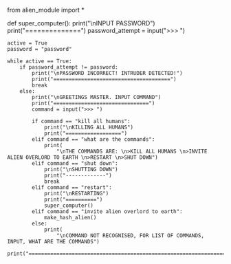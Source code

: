 
from alien_module import *

def super_computer():
    print("\nINPUT PASSWORD")
    print("==============")
    password_attempt = input(">>> ")

    active = True
    password = "password"

    while active == True:
        if password_attempt != password:
            print("\nPASSWORD INCORRECT! INTRUDER DETECTED!")
            print("======================================")
            break
        else:
            print("\nGREETINGS MASTER. INPUT COMMAND")
            print("===============================")
            command = input(">>> ")

            if command == "kill all humans":
                print("\nKILLING ALL HUMANS")
                print("==================")
            elif command == "what are the commands":
                print(
                    "\nTHE COMMANDS ARE: \n>KILL ALL HUMANS \n>INVITE ALIEN OVERLORD TO EARTH \n>RESTART \n>SHUT DOWN")
            elif command == "shut down":
                print("\nSHUTTING DOWN")
                print("-------------")
                break
            elif command == "restart":
                print("\nRESTARTING")
                print("==========")
                super_computer()
            elif command == "invite alien overlord to earth":
                make_hash_alien()
            else:
                print(
                    "\nCOMMAND NOT RECOGNISED, FOR LIST OF COMMANDS, INPUT, WHAT ARE THE COMMANDS")
                print("==========================================================================")
